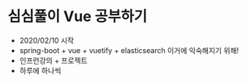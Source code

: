 # 심심풀이 Vue 공부하기

+ 2020/02/10 시작
+ spring-boot + vue + vuetify + elasticsearch 이거에 익숙해지기 위해!
+ 인프런강의 + 프로젝트
+ 하루에 하나씩
